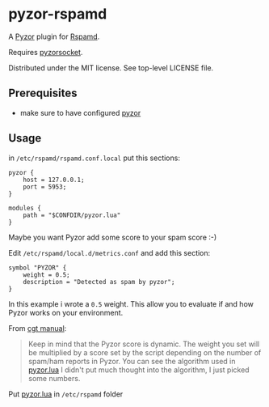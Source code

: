 # pyzor-rspamd

A [Pyzor](https://github.com/SpamExperts/pyzor) plugin for [Rspamd](https://rspamd.com/).

Requires [pyzorsocket](pyzorsocket).

Distributed under the MIT license. See top-level LICENSE file.

## Prerequisites
* make sure to have configured [pyzor](../README.md)

## Usage
in `/etc/rspamd/rspamd.conf.local` put this sections:
```
pyzor {
    host = 127.0.0.1;
    port = 5953;
}

modules {
    path = "$CONFDIR/pyzor.lua"
}
```
Maybe you want Pyzor add some score to your spam score :-)

Edit `/etc/rspamd/local.d/metrics.conf` and add this section:
```
symbol "PYZOR" {
    weight = 0.5;
    description = "Detected as spam by pyzor";
}
```
In this example i wrote a `0.5` weight. This allow you to evaluate if and how Pyzor works on your environment.

From [cgt manual](https://github.com/cgt/rspamd-plugins/issues/1#issuecomment-379147658):
> Keep in mind that the Pyzor score is dynamic. The weight you set will be multiplied by a score set by the script depending on the number of spam/ham reports in Pyzor. You can see the algorithm used in [pyzor.lua](./pyzor.lua#L43) I didn't put much thought into the algorithm, I just picked some numbers.

Put [pyzor.lua](./pyzor.lua) in `/etc/rspamd` folder
